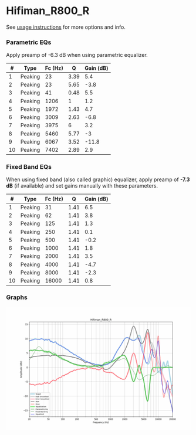 # Hifiman_R800_R
See [usage instructions](https://github.com/jaakkopasanen/AutoEq#usage) for more options and info.

### Parametric EQs
Apply preamp of -6.3 dB when using parametric equalizer.

|   # | Type    |   Fc (Hz) |    Q |   Gain (dB) |
|-----|---------|-----------|------|-------------|
|   1 | Peaking |        23 | 3.39 |         5.4 |
|   2 | Peaking |        23 | 5.65 |        -3.8 |
|   3 | Peaking |        41 | 0.48 |         5.5 |
|   4 | Peaking |      1206 | 1    |         1.2 |
|   5 | Peaking |      1972 | 1.43 |         4.7 |
|   6 | Peaking |      3009 | 2.63 |        -6.8 |
|   7 | Peaking |      3975 | 6    |         3.2 |
|   8 | Peaking |      5460 | 5.77 |        -3   |
|   9 | Peaking |      6067 | 3.52 |       -11.8 |
|  10 | Peaking |      7402 | 2.89 |         2.9 |

### Fixed Band EQs
When using fixed band (also called graphic) equalizer, apply preamp of **-7.3 dB** (if available) and set gains manually with these parameters.

|   # | Type    |   Fc (Hz) |    Q |   Gain (dB) |
|-----|---------|-----------|------|-------------|
|   1 | Peaking |        31 | 1.41 |         6.5 |
|   2 | Peaking |        62 | 1.41 |         3.8 |
|   3 | Peaking |       125 | 1.41 |         1.3 |
|   4 | Peaking |       250 | 1.41 |         0.1 |
|   5 | Peaking |       500 | 1.41 |        -0.2 |
|   6 | Peaking |      1000 | 1.41 |         1.8 |
|   7 | Peaking |      2000 | 1.41 |         3.5 |
|   8 | Peaking |      4000 | 1.41 |        -4.7 |
|   9 | Peaking |      8000 | 1.41 |        -2.3 |
|  10 | Peaking |     16000 | 1.41 |         0.8 |

### Graphs
![](./Hifiman_R800_R.png)

